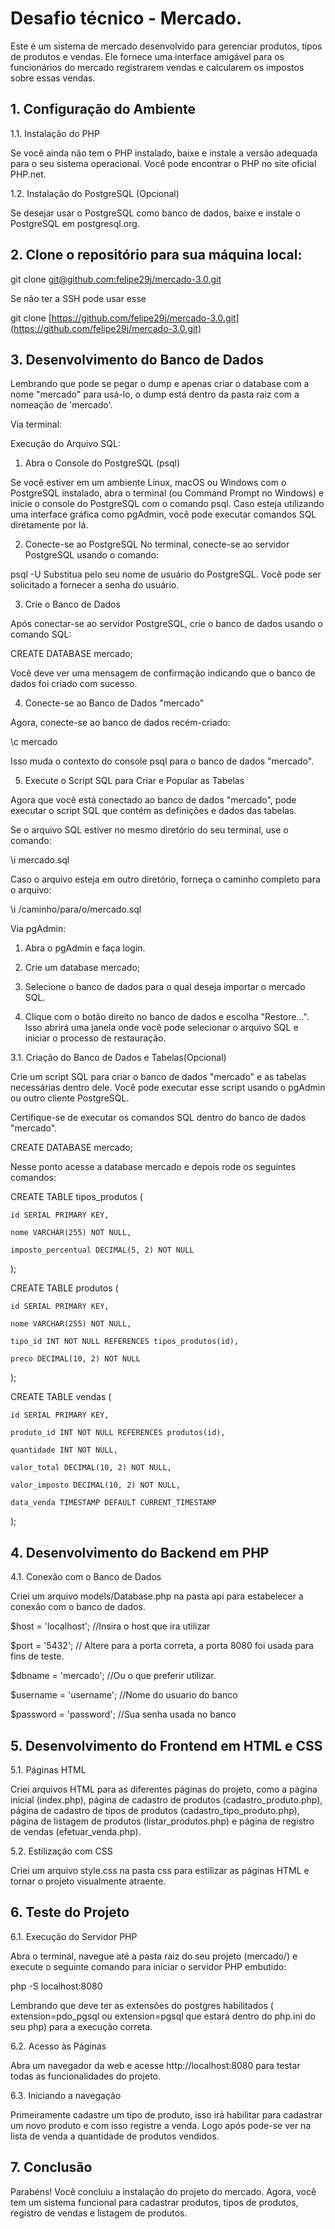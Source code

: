 # Desafio técnico - Mercado.

Este é um sistema de mercado desenvolvido para gerenciar produtos, tipos de produtos e vendas. Ele fornece uma interface amigável para os funcionários do mercado registrarem vendas e calcularem os impostos sobre essas vendas.

## 1. Configuração do Ambiente

1.1. Instalação do PHP

Se você ainda não tem o PHP instalado, baixe e instale a versão adequada para o seu sistema operacional. Você pode encontrar o PHP no site oficial PHP.net.

1.2. Instalação do PostgreSQL (Opcional)

Se desejar usar o PostgreSQL como banco de dados, baixe e instale o PostgreSQL em postgresql.org.

## 2. Clone o repositório para sua máquina local:

git clone [git@github.com:felipe29j/mercado-3.0.git](https://github.com/felipe29j/mercado-3.0.git)

Se não ter a SSH pode usar esse 

git clone [https://github.com/felipe29j/mercado-3.0.git](https://github.com/felipe29j/mercado-3.0.git)

## 3. Desenvolvimento do Banco de Dados 

Lembrando que pode se pegar o dump e apenas criar o database com a nome "mercado" para usá-lo, o dump está dentro da pasta raiz com a nomeação de 'mercado'.

Via terminal: 

Execução do Arquivo SQL:

1. Abra o Console do PostgreSQL (psql)

Se você estiver em um ambiente Linux, macOS ou Windows com o PostgreSQL instalado, abra o terminal (ou Command Prompt no Windows) e inicie o console do PostgreSQL com o comando psql. Caso esteja utilizando uma interface gráfica como pgAdmin, você pode executar comandos SQL diretamente por lá.

2. Conecte-se ao PostgreSQL
No terminal, conecte-se ao servidor PostgreSQL usando o comando:

psql -U <username>
Substitua <username> pelo seu nome de usuário do PostgreSQL. Você pode ser solicitado a fornecer a senha do usuário.

3. Crie o Banco de Dados

Após conectar-se ao servidor PostgreSQL, crie o banco de dados usando o comando SQL:

CREATE DATABASE mercado;

Você deve ver uma mensagem de confirmação indicando que o banco de dados foi criado com sucesso.

4. Conecte-se ao Banco de Dados "mercado"

Agora, conecte-se ao banco de dados recém-criado:

\c mercado

Isso muda o contexto do console psql para o banco de dados "mercado".

5. Execute o Script SQL para Criar e Popular as Tabelas

Agora que você está conectado ao banco de dados "mercado", pode executar o script SQL que contém as definições e dados das tabelas.

Se o arquivo SQL estiver no mesmo diretório do seu terminal, use o comando:

\i mercado.sql

Caso o arquivo esteja em outro diretório, forneça o caminho completo para o arquivo:

\i /caminho/para/o/mercado.sql

Via pgAdmin:

1. Abra o pgAdmin e faça login.

2. Crie um database mercado;

3. Selecione o banco de dados para o qual deseja importar o mercado SQL.

4. Clique com o botão direito no banco de dados e escolha "Restore...". Isso abrirá uma janela onde você pode selecionar o arquivo SQL e iniciar o processo de restauração.

3.1. Criação do Banco de Dados e Tabelas(Opcional)

Crie um script SQL para criar o banco de dados "mercado" e as tabelas necessárias dentro dele. Você pode executar esse script usando o pgAdmin ou outro cliente PostgreSQL. 

Certifique-se de executar os comandos SQL dentro do banco de dados "mercado".

CREATE DATABASE mercado;

Nesse ponto acesse a database mercado e depois rode os seguintes comandos:

CREATE TABLE tipos_produtos (

    id SERIAL PRIMARY KEY,

    nome VARCHAR(255) NOT NULL,

    imposto_percentual DECIMAL(5, 2) NOT NULL

);

CREATE TABLE produtos (

    id SERIAL PRIMARY KEY,

    nome VARCHAR(255) NOT NULL,

    tipo_id INT NOT NULL REFERENCES tipos_produtos(id),

    preco DECIMAL(10, 2) NOT NULL

);

CREATE TABLE vendas (

    id SERIAL PRIMARY KEY,

    produto_id INT NOT NULL REFERENCES produtos(id),

    quantidade INT NOT NULL,

    valor_total DECIMAL(10, 2) NOT NULL,

    valor_imposto DECIMAL(10, 2) NOT NULL,

    data_venda TIMESTAMP DEFAULT CURRENT_TIMESTAMP

);

## 4. Desenvolvimento do Backend em PHP

4.1. Conexão com o Banco de Dados

Criei um arquivo models/Database.php na pasta api para estabelecer a conexão com o banco de dados.

$host = 'localhost'; //Insira o host que ira utilizar 

$port = '5432'; // Altere para a porta correta, a porta 8080 foi usada para fins de teste.

$dbname = 'mercado'; //Ou o que preferir utilizar.

$username = 'username'; //Nome do usuario do banco

$password = 'password'; //Sua senha usada no banco

## 5. Desenvolvimento do Frontend em HTML e CSS

5.1. Páginas HTML

Criei arquivos HTML para as diferentes páginas do projeto, como a página inicial (index.php), página de cadastro de produtos (cadastro_produto.php), página de cadastro de tipos de produtos (cadastro_tipo_produto.php), página de listagem de produtos (listar_produtos.php) e página de registro de vendas (efetuar_venda.php).

5.2. Estilização com CSS

Criei um arquivo style.css na pasta css para estilizar as páginas HTML e tornar o projeto visualmente atraente.

## 6. Teste do Projeto

6.1. Execução do Servidor PHP

Abra o terminal, navegue até a pasta raiz do seu projeto (mercado/) e execute o seguinte comando para iniciar o servidor PHP embutido:

php -S localhost:8080

Lembrando que deve ter as extensões do postgres habilitados ( extension=pdo_pgsql ou extension=pgsql que estará dentro do php.ini do seu php) para a execução correta.

6.2. Acesso às Páginas

Abra um navegador da web e acesse http://localhost:8080 para testar todas as funcionalidades do projeto.

6.3. Iniciando a navegação

Primeiramente cadastre um tipo de produto, isso irá habilitar para cadastrar um novo produto e com isso registre a venda. Logo após pode-se ver na lista de venda a quantidade de produtos vendidos. 

## 7. Conclusão

Parabéns! Você concluiu a instalação do projeto do mercado. Agora, você tem um sistema funcional para cadastrar produtos, tipos de produtos, registro de vendas e listagem de produtos.